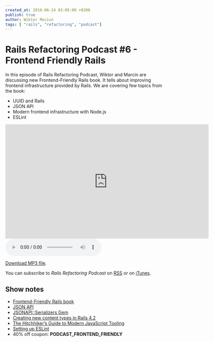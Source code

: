 ```yaml
---
created_at: 2016-06-24 03:05:00 +0200
publish: true
author: Wiktor Mociun
tags: [ "rails", "refactoring", "podcast"]
---
```


# Rails Refactoring Podcast #6 - Frontend Friendly Rails

In this episode of Rails Refactoring Podcast, Wiktor and Marcin are discussing
new Frontend-Friendly Rails book. It tells about improving frontend
infrastructure provided by Rails. We are covering few topics from the book:

- UUID and Rails
- JSON API
- Modern frontend infrastructure with Node.js
- ESLint

<iframe width="635" height="357" src="https://www.youtube.com/embed/V7LYpA4PYNM?rel=0&amp;showinfo=0" frameborder="0" allowfullscreen></iframe>

<audio controls>
  <source id="mp3-source" src="https://rails-refactoring.com/podcast/rails-refactoring.com_06.mp3" type="audio/mpeg">
</audio>

[Download MP3 file](https://rails-refactoring.com/podcast/rails-refactoring.com_06.mp3).

You can subscribe to _Rails Refactoring Podcast_ on [RSS](http://rails-refactoring.com/podcast/rss.xml) or on [iTunes](https://itunes.apple.com/en/podcast/rails-refactoring-podcast/id943212549).

## Show notes

- [Frontend-Friendly Rails book](http://blog.arkency.com/frontend-friendly-rails/)
- [JSON API](http://jsonapi.org/)
- [JSONAPI::Serializers Gem](https://github.com/fotinakis/jsonapi-serializers)
- [Creating new content types in Rails 4.2](http://blog.arkency.com/2016/03/creating-new-content-types-in-rails-4-dot-2/)
- [The Hitchhiker’s Guide to Modern JavaScript Tooling](http://reactkungfu.com/2015/07/the-hitchhikers-guide-to-modern-javascript-tooling/)
- [Setting up ESLint](https://medium.com/planet-arkency/catch-mistakes-before-you-run-you-javascript-code-6e524c36f0c8)
- 40% off coupon: **PODCAST_FRONTEND_FRIENDLY**
